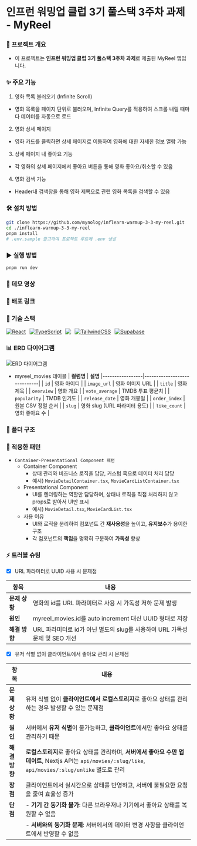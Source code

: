 # 인프런 워밍업 클럽 3기 풀스택 3주차 과제 - MyReel

### 📌 프로젝트 개요

- 이 프로젝트는 **인프런 워밍업 클럽 3기 풀스택 3주차 과제**로 제출된 MyReel 앱입니다.

### ✨ 주요 기능

1. 영화 목록 불러오기 (Infinite Scroll)

- 영화 목록을 페이지 단위로 불러오며, Infinite Query를 적용하여 스크롤 내릴 때마다 데이터를 자동으로 로드

2. 영화 상세 페이지

- 영화 카드를 클릭하면 상세 페이지로 이동하여 영화에 대한 자세한 정보 열람 가능

3. 상세 페이지 내 좋아요 기능

- 각 영화의 상세 페이지에서 좋아요 버튼을 통해 영화 좋아요/취소할 수 있음

4. 영화 검색 기능

- Header내 검색창을 통해 영화 제목으로 관련 영화 목록을 검색할 수 있음

### 🛠️ 설치 방법

```bash
git clone https://github.com/mynolog/inflearn-warmup-3-3-my-reel.git
cd ./inflearn-warmup-3-3-my-reel
pnpm install
# .env.sample 참고하여 프로젝트 루트에 .env 생성
```

### ▶️ 실행 방법

```bash
pnpm run dev
```

### 🎥 데모 영상

<!-- #### 👉 [유튜브 링크](https://www.youtube.com/watch?v=unFhnRKPQY0) -->

<!-- [![유튜브 썸네일](https://img.youtube.com/vi/unFhnRKPQY0/0.jpg)](https://www.youtube.com/watch?v=unFhnRKPQY0) -->

### 🚀 배포 링크

### 🧳 기술 스택

<p style="display: flex; gap: 10px;">
  <a href="https://nextjs.org/">
    <img src="https://skillicons.dev/icons?i=nextjs" alt="React" />
  </a>
  <a href="https://www.typescriptlang.org/">
    <img src="https://skillicons.dev/icons?i=ts" alt="TypeScript" />
  </a>
  <a href="https://tanstack.com/query/v5/docs/framework/react/overview">
  <img
      src="https://go-skill-icons.vercel.app/api/icons?i=reactquery"
    />
  </a>
  <a href="https://tailwindcss.com/">
    <img src="https://skillicons.dev/icons?i=tailwind" alt="TailwindCSS" />
  </a>
  <a href="https://supabase.com/">
    <img src="https://skillicons.dev/icons?i=supabase" alt="Supabase" />
  </a>
</p>

### 📊 ERD 다이어그램

![ERD 다이어그램](https://gxzwdcgjtorzehmxxqar.supabase.co/storage/v1/object/public/inflearn//myreel_erd.png)

- myreel_movies 테이블
  | **컬럼명** | **설명**
  |-----------------|-----------------------------|
  | `id` | 영화 아이디 |
  | `image_url` | 영화 이미지 URL |
  | `title` | 영화 제목 |
  | `overview` | 영화 개요 |
  | `vote_average` | TMDB 투표 평균치 |
  | `popularity` | TMDB 인기도 |
  | `release_date` | 영화 개봉일 |
  | `order_index` | 원본 CSV 정렬 순서 |
  | `slug` | 영화 slug (URL 파라미터 용도) |
  | `like_count` | 영화 좋아요 수 |

### 📂 폴더 구조

### 🎯 적용한 패턴

- `Container-Presentational Component 패턴`
  - Container Component
    - 상태 관리와 비즈니스 로직을 담당, 커스텀 훅으로 데이터 처리 담당
    - 예시) `MovieDetailContainer.tsx`, `MovieCardListContainer.tsx`
  - Presentational Component
    - UI를 렌더링하는 역할만 담당하며, 상태나 로직을 직접 처리하지 않고 props로 받아서 UI만 표시
    - 예시) `MovieDetail.tsx`, `MovieCardList.tsx`
  - 사용 이유
    - UI와 로직을 분리하여 컴포넌트 간 **재사용성**을 높이고, **유지보수**가 용이한 구조
    - 각 컴포넌트의 **책임**을 명확히 구분하여 **가독성** 향상

### ⚡ 트러블 슈팅

- [x] URL 파라미터로 UUID 사용 시 문제점

| 항목          | 내용                                                                        |
| ------------- | --------------------------------------------------------------------------- |
| **문제 상황** | 영화의 id를 URL 파라미터로 사용 시 가독성 저하 문제 발생                    |
| **원인**      | myreel_movies.id를 auto increment 대신 UUID 형태로 저장                     |
| **해결 방향** | URL 파라미터로 id가 아닌 별도의 slug를 사용하여 URL 가독성 문제 및 SEO 개선 |

- [x] 유저 식별 없이 클라이언트에서 좋아요 관리 시 문제점

| 항목          | 내용                                                                                                                                                      |
| ------------- | --------------------------------------------------------------------------------------------------------------------------------------------------------- |
| **문제 상황** | 유저 식별 없이 **클라이언트에서 로컬스토리지**로 좋아요 상태를 관리하는 경우 발생할 수 있는 문제점                                                        |
| **원인**      | 서버에서 **유저 식별**이 불가능하고, **클라이언트**에서만 좋아요 상태를 관리하기 때문                                                                     |
| **해결 방향** | **로컬스토리지**로 좋아요 상태를 관리하며, **서버에서 좋아요 수만 업데이트**, Nextjs API는 `api/movies/:slug/like`, `api/movies/:slug/unlike` 별도로 관리 |
| **장점**      | 클라이언트에서 실시간으로 상태를 반영하고, 서버에 불필요한 요청을 줄여 효율성 증가                                                                        |
| **단점**      | - **기기 간 동기화 불가**: 다른 브라우저나 기기에서 좋아요 상태를 복원할 수 없음                                                                          |
|               | - **서버와의 동기화 문제**: 서버에서의 데이터 변경 사항을 클라이언트에서 반영할 수 없음                                                                   |
